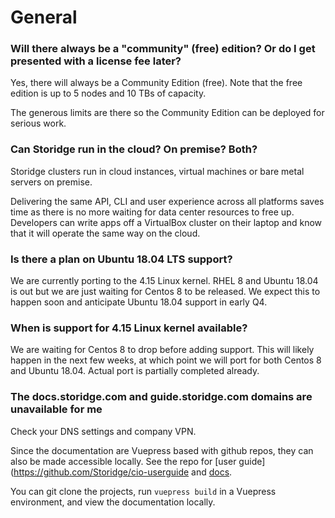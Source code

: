 # General

### Will there always be a "community" (free) edition? Or do I get presented with a license fee later?

Yes, there will always be a Community Edition (free). Note that the free edition is up to 5 nodes and 10 TBs of capacity.

The generous limits are there so the Community Edition can be deployed for serious work.

### Can Storidge run in the cloud? On premise? Both?

Storidge clusters run in cloud instances, virtual machines or bare metal servers on premise.

Delivering the same API, CLI and user experience across all platforms saves time as there is no more waiting for data center resources to free up. Developers can write apps off a VirtualBox cluster on their laptop and know that it will operate the same way on the cloud.

### Is there a plan on Ubuntu 18.04 LTS support?

We are currently porting to the 4.15 Linux kernel. RHEL 8 and Ubuntu 18.04 is out but we are just waiting for Centos 8 to be released. We expect this to happen soon and anticipate Ubuntu 18.04 support in early Q4.

### When is support for 4.15 Linux kernel available?

We are waiting for Centos 8 to drop before adding support. This will likely happen in the next few weeks, at which point we will port for both Centos 8 and Ubuntu 18.04. Actual port is partially completed already.

### The docs.storidge.com and guide.storidge.com domains are unavailable for me

Check your DNS settings and company VPN.

Since the documentation are Vuepress based with github repos, they can also be made accessible locally. See the repo for [user guide](https://github.com/Storidge/cio-userguide and [docs](https://github.com/Storidge/cio-userdocs).

You can git clone the projects, run `vuepress build` in a Vuepress environment, and view the documentation locally.
